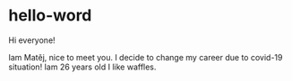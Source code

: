 # hello-word
Hi everyone!

Iam Matěj, nice to meet you. I decide to change my career due to covid-19 situation!
Iam 26 years old
I like waffles. 
